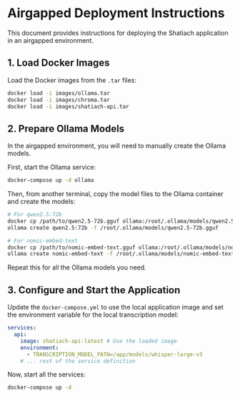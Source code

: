 
# Airgapped Deployment Instructions

This document provides instructions for deploying the Shatiach application in an airgapped environment.

## 1. Load Docker Images

Load the Docker images from the `.tar` files:

```bash
docker load -i images/ollama.tar
docker load -i images/chroma.tar
docker load -i images/shatiach-api.tar
```

## 2. Prepare Ollama Models

In the airgapped environment, you will need to manually create the Ollama models.

First, start the Ollama service:

```bash
docker-compose up -d ollama
```

Then, from another terminal, copy the model files to the Ollama container and create the models:

```bash
# For qwen2.5:72b
docker cp /path/to/qwen2.5-72b.gguf ollama:/root/.ollama/models/qwen2.5-72b.gguf
ollama create qwen2.5:72b -f /root/.ollama/models/qwen2.5-72b.gguf

# For nomic-embed-text
docker cp /path/to/nomic-embed-text.gguf ollama:/root/.ollama/models/nomic-embed-text.gguf
ollama create nomic-embed-text -f /root/.ollama/models/nomic-embed-text.gguf
```

Repeat this for all the Ollama models you need.

## 3. Configure and Start the Application

Update the `docker-compose.yml` to use the local application image and set the environment variable for the local transcription model:

```yaml
services:
  api:
    image: shatiach-api:latest # Use the loaded image
    environment:
      - TRANSCRIPTION_MODEL_PATH=/app/models/whisper-large-v3
    # ... rest of the service definition
```

Now, start all the services:

```bash
docker-compose up -d
```
